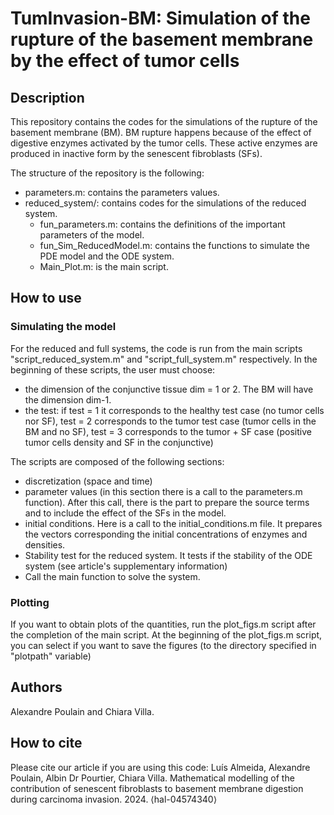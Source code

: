 # TumInvasion-BM: Simulation of the rupture of the basement membrane by the effect of tumor cells

## Description
This repository contains the codes for the simulations of the rupture of the basement membrane (BM).
BM rupture happens because of the effect of digestive enzymes activated by the tumor cells.
These active enzymes are produced in inactive form by the senescent fibroblasts (SFs).

The structure of the repository is the following:
- parameters.m: contains the parameters values.
- reduced_system/: contains codes for the simulations of the reduced system.
  + fun_parameters.m: contains the definitions of the important parameters of the model.
  + fun_Sim_ReducedModel.m: contains the functions to simulate the PDE model and the ODE system.
  + Main_Plot.m: is the main script. 

## How to use
### Simulating the model
For the reduced and full systems, the code is run from the main scripts "script_reduced_system.m" and "script_full_system.m" respectively.
In the beginning of these scripts, the user must choose:
- the dimension of the conjunctive tissue dim = 1 or 2. The BM will have the dimension dim-1. 
- the test: if test = 1 it corresponds to the healthy test case (no tumor cells nor SF), 
test = 2 corresponds to the tumor test case (tumor cells in the BM and no SF), 
test = 3 corresponds to the tumor + SF case (positive tumor cells density and SF in the conjunctive)

The scripts are composed of the following sections: 
- discretization (space and time)
- parameter values (in this section there is a call to the parameters.m function). 
After this call, there is the part to prepare the source terms and to include the effect of the SFs in the model. 
- initial conditions. Here is a call to the initial_conditions.m file. It prepares the vectors corresponding the initial concentrations of enzymes and densities.
- Stability test for the reduced system. It tests if the stability of the ODE system (see article's supplementary information)
- Call the main function to solve the system. 

### Plotting
If you want to obtain plots of the quantities, run the plot_figs.m script after the completion of the main script. 
At the beginning of the plot_figs.m script, you can select if you want to save the figures (to the directory specified in "plotpath" variable)

## Authors
Alexandre Poulain and Chiara Villa. 

## How to cite
Please cite our article if you are using this code: Luís Almeida, Alexandre Poulain, Albin Dr Pourtier, Chiara Villa. Mathematical modelling of the contribution of senescent fibroblasts to basement membrane digestion during carcinoma invasion. 2024. ⟨hal-04574340⟩
